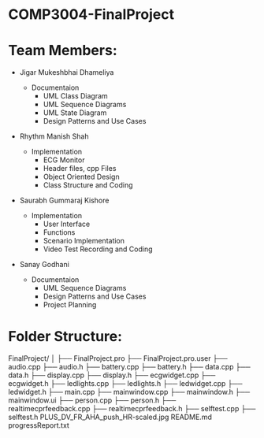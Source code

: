 # COMP3004-FinalProject
# Team Members:
  - Jigar Mukeshbhai Dhameliya
      - Documentaion 
        - UML Class Diagram
        - UML Sequence Diagrams
        - UML State Diagram
        - Design Patterns and Use Cases
             
  - Rhythm Manish Shah
      - Implementation
        - ECG Monitor
        - Header files, cpp Files
        - Object Oriented Design
        - Class Structure and Coding
          
  - Saurabh Gummaraj Kishore
     - Implementation
        - User Interface
        - Functions
        - Scenario Implementation
        - Video Test Recording and Coding
          
  - Sanay Godhani
      - Documentaion  
        - UML Sequence Diagrams
        - Design Patterns and Use Cases
        - Project Planning
           
# Folder Structure:
FinalProject/
    │
    ├── FinalProject.pro
    ├── FinalProject.pro.user
    ├── audio.cpp
    ├── audio.h
    ├── battery.cpp
    ├── battery.h
    ├── data.cpp
    ├── data.h
    ├── display.cpp
    ├── display.h
    ├── ecgwidget.cpp
    ├── ecgwidget.h
    ├── ledlights.cpp
    ├── ledlights.h
    ├── ledwidget.cpp
    ├── ledwidget.h
    ├── main.cpp
    ├── mainwindow.cpp
    ├── mainwindow.h
    ├── mainwindow.ui
    ├── person.cpp
    ├── person.h
    ├── realtimecprfeedback.cpp
    ├── realtimecprfeedback.h
    ├── selftest.cpp
    ├── selftest.h
PLUS_DV_FR_AHA_push_HR-scaled.jpg
README.md
progressReport.txt

